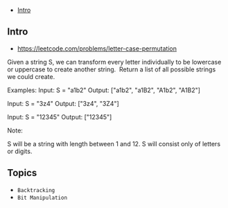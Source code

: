 - [Intro](#intro)

## Intro

- https://leetcode.com/problems/letter-case-permutation

Given a string S, we can transform every letter individually to be lowercase or uppercase to create another string.  Return a list of all possible strings we could create.

Examples:
Input: S = "a1b2"
Output: ["a1b2", "a1B2", "A1b2", "A1B2"]

Input: S = "3z4"
Output: ["3z4", "3Z4"]

Input: S = "12345"
Output: ["12345"]

Note:

S will be a string with length between 1 and 12.
S will consist only of letters or digits.



## Topics

- `Backtracking`
- `Bit Manipulation`


